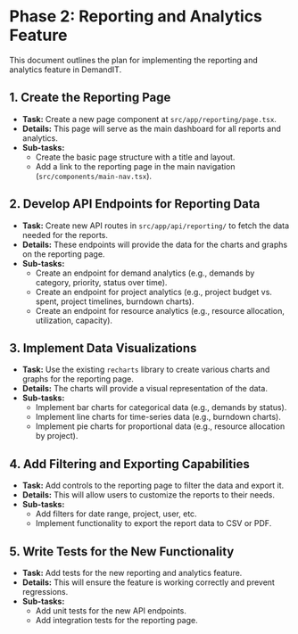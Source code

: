 # Phase 2: Reporting and Analytics Feature

This document outlines the plan for implementing the reporting and analytics feature in DemandIT.

## 1. Create the Reporting Page

-   **Task:** Create a new page component at `src/app/reporting/page.tsx`.
-   **Details:** This page will serve as the main dashboard for all reports and analytics.
-   **Sub-tasks:**
    -   Create the basic page structure with a title and layout.
    -   Add a link to the reporting page in the main navigation (`src/components/main-nav.tsx`).

## 2. Develop API Endpoints for Reporting Data

-   **Task:** Create new API routes in `src/app/api/reporting/` to fetch the data needed for the reports.
-   **Details:** These endpoints will provide the data for the charts and graphs on the reporting page.
-   **Sub-tasks:**
    -   Create an endpoint for demand analytics (e.g., demands by category, priority, status over time).
    -   Create an endpoint for project analytics (e.g., project budget vs. spent, project timelines, burndown charts).
    -   Create an endpoint for resource analytics (e.g., resource allocation, utilization, capacity).

## 3. Implement Data Visualizations

-   **Task:** Use the existing `recharts` library to create various charts and graphs for the reporting page.
-   **Details:** The charts will provide a visual representation of the data.
-   **Sub-tasks:**
    -   Implement bar charts for categorical data (e.g., demands by status).
    -   Implement line charts for time-series data (e.g., burndown charts).
    -   Implement pie charts for proportional data (e.g., resource allocation by project).

## 4. Add Filtering and Exporting Capabilities

-   **Task:** Add controls to the reporting page to filter the data and export it.
-   **Details:** This will allow users to customize the reports to their needs.
-   **Sub-tasks:**
    -   Add filters for date range, project, user, etc.
    -   Implement functionality to export the report data to CSV or PDF.

## 5. Write Tests for the New Functionality

-   **Task:** Add tests for the new reporting and analytics feature.
-   **Details:** This will ensure the feature is working correctly and prevent regressions.
-   **Sub-tasks:**
    -   Add unit tests for the new API endpoints.
    -   Add integration tests for the reporting page.
